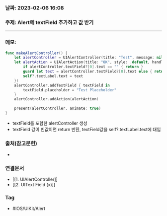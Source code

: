 ### 날짜: 2023-02-06 16:08

### 주제:  Alert에 textField 추가하고 값 받기
---
### 메모: 
~~~ swift 
func makeAlertController() { 
	let alertController = UIAlertController(title: "Test", message: nil, preferredStyle: .alert)
	let alertAction = UIAlertAction(title: "OK", style: .default, handler: { [weak self] _ in
		if alertController.textField?[0].text == "" { return }
		guard let text = alertController.textField?[0].text else { return }
		self?.textLabel.text = text
	})
	alertController.addTextField { textField in 
		textField.placeholder = "Test Placeholder"
	}
	alertController.addAction(alertAction)
	
	present(alertController, animate: true)
}
~~~
- textField를 포함한 alertController 생성
- textField 값이 빈값이면 return 반환, textField값을 self?.textLabel.text에 대입

### 출처(참고문헌) 
- 

### 연결문서 
- [[1. UIAlertController]]
- [[2. UIText Field (x)]]

### Tag
- #IOS/UIKit/Alert 